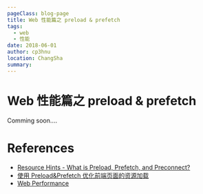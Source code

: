 ```yaml
---
pageClass: blog-page
title: Web 性能篇之 preload & prefetch
tags: 
  - web
  - 性能
date: 2018-06-01
author: cp3hnu
location: ChangSha
summary: 
---
```


# Web 性能篇之 preload & prefetch

Comming soon....













# References

- [Resource Hints - What is Preload, Prefetch, and Preconnect?](https://www.keycdn.com/blog/resource-hints)
- [使用 Preload&Prefetch 优化前端页面的资源加载](https://blog.csdn.net/vivo_tech/article/details/109485871)
- [Web Performance](https://developer.mozilla.org/en-US/docs/Web/Performance)

